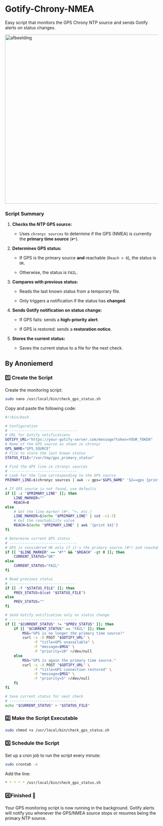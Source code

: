# Gotify-Chrony-NMEA
Easy script that monitors the GPS Chrony NTP source and sends Gotify alerts on status changes.

<img width="1144" height="555" alt="afbeelding" src="https://github.com/user-attachments/assets/66e38159-861a-47b4-a224-100502599d4d" />


### **Script Summary**

1.  **Checks the NTP GPS source:**
    
    -   Uses `chronyc sources` to determine if the GPS (NMEA) is currently the **primary time source** (`#*`).
        
2.  **Determines GPS status:**
    
    -   If GPS is the primary source **and** reachable (`Reach > 0`), the status is `OK`.
        
    -   Otherwise, the status is `FAIL`.
        
3.  **Compares with previous status:**
    
    -   Reads the last known status from a temporary file.
        
    -   Only triggers a notification if the status has **changed**.
        
4.  **Sends Gotify notification on status change:**
    
    -   If GPS fails: sends a **high-priority alert**.
        
    -   If GPS is restored: sends a **restoration notice**.
        
5.  **Stores the current status:**
    
    -   Saves the current status to a file for the next check.

## By Anoniemerd

### 1️⃣ Create the Script

Create the monitoring script:

```bash
sudo nano /usr/local/bin/check_gps_status.sh
```
Copy and paste the following code:

```bash
#!/bin/bash

# Configuration
# -------------------------------
# URL for Gotify notifications
GOTIFY_URL="https://your-gotify-server.com/message?token=YOUR_TOKEN"
# Name of the GPS source as shown in chronyc
GPS_NAME="GPS_SOURCE"
# File to store the last known status
STATUS_FILE="/var/tmp/gps_primary_status"

# Find the GPS line in chronyc sources
# -------------------------------
# Look for the line corresponding to the GPS source
PRIMARY_LINE=$(chronyc sources | awk -v gps="$GPS_NAME" '$2==gps {print $0; exit}')

# If GPS source is not found, use defaults
if [[ -z "$PRIMARY_LINE" ]]; then
    LINE_MARKER=""
    REACH=0
else
    # Get the line marker (#*, ^+, etc.)
    LINE_MARKER=$(echo "$PRIMARY_LINE" | cut -c1-2)
    # Get the reachability value
    REACH=$(echo "$PRIMARY_LINE" | awk '{print $4}')
fi

# Determine current GPS status
# -------------------------------
# GPS is considered OK only if it's the primary source (#*) and reachable
if [[ "$LINE_MARKER" == "#*" && "$REACH" -gt 0 ]]; then
    CURRENT_STATUS="OK"
else
    CURRENT_STATUS="FAIL"
fi

# Read previous status
# -------------------------------
if [[ -f "$STATUS_FILE" ]]; then
    PREV_STATUS=$(cat "$STATUS_FILE")
else
    PREV_STATUS=""
fi

# Send Gotify notification only on status change
# -------------------------------
if [[ "$CURRENT_STATUS" != "$PREV_STATUS" ]]; then
    if [[ "$CURRENT_STATUS" == "FAIL" ]]; then
        MSG="GPS is no longer the primary time source!"
        curl -s -X POST "$GOTIFY_URL" \
             -F "title=GPS unavailable" \
             -F "message=$MSG" \
             -F "priority=10" >/dev/null
    else
        MSG="GPS is again the primary time source."
        curl -s -X POST "$GOTIFY_URL" \
             -F "title=GPS connection restored" \
             -F "message=$MSG" \
             -F "priority=5" >/dev/null
    fi
fi

# Save current status for next check
# -------------------------------
echo "$CURRENT_STATUS" > "$STATUS_FILE"

```

### 2️⃣ Make the Script Executable

```bash
sudo chmod +x /usr/local/bin/check_gps_status.sh
```

### 3️⃣ Schedule the Script
Set up a cron job to run the script every minute:
```bash
sudo crontab -e
```
Add the line:
```bash
* * * * * /usr/local/bin/check_gps_status.sh
```

### 4️⃣Finished 🎉
Your GPS monitoring script is now running in the background. Gotify alerts will notify you whenever the GPS/NMEA source stops or resumes being the primary NTP source.

